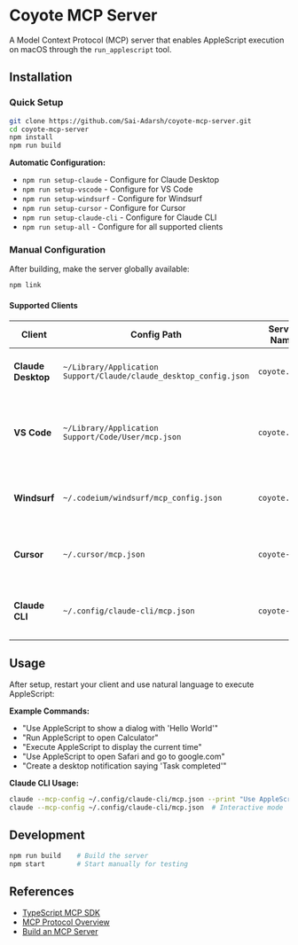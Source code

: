 # Coyote MCP Server

A Model Context Protocol (MCP) server that enables AppleScript execution on macOS through the `run_applescript` tool.

## Installation

### Quick Setup

```bash
git clone https://github.com/Sai-Adarsh/coyote-mcp-server.git
cd coyote-mcp-server
npm install
npm run build
```

**Automatic Configuration:**
- `npm run setup-claude` - Configure for Claude Desktop
- `npm run setup-vscode` - Configure for VS Code
- `npm run setup-windsurf` - Configure for Windsurf
- `npm run setup-cursor` - Configure for Cursor
- `npm run setup-claude-cli` - Configure for Claude CLI
- `npm run setup-all` - Configure for all supported clients

### Manual Configuration

After building, make the server globally available:
```bash
npm link
```

#### Supported Clients

| Client | Config Path | Server Name | Config Format |
|--------|-------------|-------------|---------------|
| **Claude Desktop** | `~/Library/Application Support/Claude/claude_desktop_config.json` | `coyote.*use` | `{"mcpServers": {"coyote.*use": {"command": "coyote-mcp-server"}}}` |
| **VS Code** | `~/Library/Application Support/Code/User/mcp.json` | `coyote.*use` | `{"servers": {"coyote.*use": {"type": "stdio", "command": "coyote-mcp-server"}}, "inputs": []}` |
| **Windsurf** | `~/.codeium/windsurf/mcp_config.json` | `coyote.*use` | `{"mcpServers": {"coyote.*use": {"command": "coyote-mcp-server", "args": []}}}` |
| **Cursor** | `~/.cursor/mcp.json` | `coyote-user` | `{"mcpServers": {"coyote-user": {"command": "coyote-mcp-server", "args": []}}}` |
| **Claude CLI** | `~/.config/claude-cli/mcp.json` | `coyote-user` | `{"mcpServers": {"coyote-user": {"command": "coyote-mcp-server", "args": []}}}` |

## Usage

After setup, restart your client and use natural language to execute AppleScript:

**Example Commands:**
- "Use AppleScript to show a dialog with 'Hello World'"
- "Run AppleScript to open Calculator"
- "Execute AppleScript to display the current time"
- "Use AppleScript to open Safari and go to google.com"
- "Create a desktop notification saying 'Task completed'"

**Claude CLI Usage:**
```bash
claude --mcp-config ~/.config/claude-cli/mcp.json --print "Use AppleScript to show a dialog"
claude --mcp-config ~/.config/claude-cli/mcp.json  # Interactive mode
```

## Development

```bash
npm run build    # Build the server
npm start        # Start manually for testing
```

## References

- [TypeScript MCP SDK](https://github.com/modelcontextprotocol/typescript-sdk)
- [MCP Protocol Overview](https://modelcontextprotocol.io/docs/learn/architecture)
- [Build an MCP Server](https://modelcontextprotocol.io/docs/develop/build-server)
